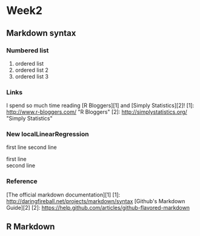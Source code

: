 # Week2

## Markdown syntax

### Numbered list
1. ordered list
2. ordered list 2
3. ordered list 3

### Links
I spend so much time reading [R Bloggers][1] and [Simply Statistics][2]!
[1]: http://www.r-bloggers.com/ "R Bloggers"
[2]: http://simplystatistics.org/ "Simply Statistics"

### New localLinearRegression

first line
second line

first line  
second line

### Reference

[The official markdown documentation][1]
[1]: http://daringfireball.net/projects/markdown/syntax
[Github's Markdown Guide][2]
[2]: https://help.github.com/articles/github-flavored-markdown

## R Markdown
